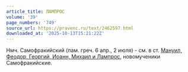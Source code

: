 ```yaml
---
article_title: ЛАМПРОС
volume: '39'
page_numbers: '749'
source_url: https://pravenc.ru/text/2462597.html
downloaded_at: '2025-10-13T15:21:22Z'
---
```


Нмч. Самофракийский (пам. греч. 6 апр., 2 июля) - см. в ст. [Мануил, Феодор, Георгий, Иоанн, Михаил и Лампрос](<https://pravenc.ru/text/Мануил  Феодор  Георгий  Иоанн  Михаил и Лампрос.html>), новомученики Самофракийские.
